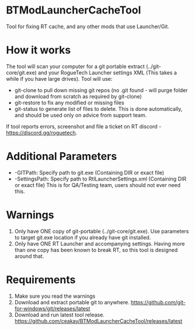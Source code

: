 # BTModLauncherCacheTool
Tool for fixing RT cache, and any other mods that use Launcher/Git.

# How it works
The tool will scan your computer for a git portable extract (../git-core/git.exe) and your RogueTech Launcher settings XML (This takes a while if you have large drives). Tool will use:
- git-clone to pull down missing git repos (no .git found - will purge folder and download from scratch as required by git-clone)
- git-restore to fix any modified or missing files
- git-status to generate list of files to delete. 
This is done automatically, and should be used only on advice from support team.

If tool reports errors, screenshot and file a ticket on RT discord - https://discord.gg/roguetech. 

# Additional Parameters
- -GITPath: Specify path to git.exe (Containing DIR or exact file)
- -SettingsPath: Specify path to RtlLauncherSettings.xml (Containing DIR or exact file) This is for QA/Testing team, users should not ever need this.

# Warnings
1. Only have ONE copy of git-portable (../git-core/git.exe). Use parameters to target git.exe location if you already have git installed. 
2. Only have ONE RT Launcher and accompanying settings. Having more than one copy has been known to break RT, so this tool is designed around that.

# Requirements
1. Make sure you read the warnings
2. Download and extract portable git to anywhere. https://github.com/git-for-windows/git/releases/latest
3. Download and run latest tool release. https://github.com/ceakay/BTModLauncherCacheTool/releases/latest

